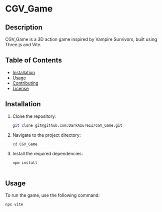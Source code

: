 # CGV_Game

## Description

CGV_Game is a 3D action game inspired by Vampire Survivors, built using Three.js and Vite.

## Table of Contents

- [Installation](#installation)
- [Usage](#usage)
- [Contributing](#contributing)
- [License](#license)

## Installation

1. Clone the repository:
   ```bash
   git clone git@github.com:DarkAzureII/CGV_Game.git
2. Navigate to the project directory:
   ```bash
   cd CGV_Game
3. Install the required dependencies:
   ```bash
   npm install
 
## Usage
To run the game, use the following command:
  ```bash
  npx vite


